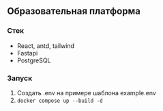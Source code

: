 ## Образовательная платформа
### Стек
- React, antd, tailwind
- Fastapi
- PostgreSQL
### Запуск 
1. Создать .env на примере шаблона example.env
2. `docker compose up --build -d`